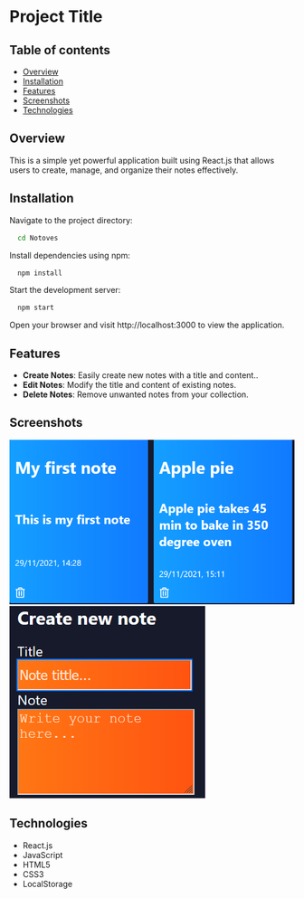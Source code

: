 # Project Title

## Table of contents

- [Overview](#overview)
- [Installation](#installation)
- [Features](#features)
- [Screenshots](#screenshots)
- [Technologies](#technologies)

## Overview

This is a simple yet powerful application built using React.js that allows users to create, manage, and organize their notes effectively.

## Installation

Navigate to the project directory:

```bash
  cd Notoves
```

Install dependencies using npm:

```bash
  npm install
```

Start the development server:

```bash
  npm start
```

Open your browser and visit http://localhost:3000 to view the application.

## Features

- **Create Notes**: Easily create new notes with a title and content..
- **Edit Notes**: Modify the title and content of existing notes.
- **Delete Notes**: Remove unwanted notes from your collection.

## Screenshots

<img src='public/notes.png'><br>
<img src='public/newnote.png'><br>

## Technologies

- React.js  
- JavaScript  
- HTML5  
- CSS3  
- LocalStorage
